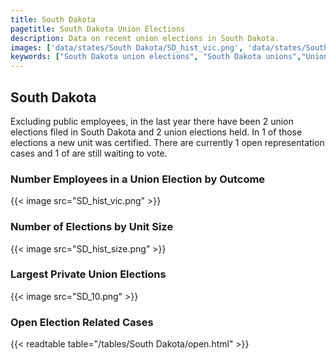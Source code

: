 ```yaml
---
title: South Dakota
pagetitle: South Dakota Union Elections
description: Data on recent union elections in South Dakota.
images: ['data/states/South Dakota/SD_hist_vic.png', 'data/states/South Dakota/SD_hist_size.png', 'data/states/South Dakota/SD_10.png']
keywords: ["South Dakota union elections", "South Dakota unions","Union elections"]
---
```

##  South Dakota

Excluding public employees, in the last year there have been 2 union elections filed in South Dakota and 2 union elections held. In 1 of those elections a new unit was certified. There are currently 1 open representation cases and 1 of are still waiting to vote.

### Number Employees in a Union Election by Outcome
{{< image src="SD_hist_vic.png" >}}

### Number of Elections by Unit Size
{{< image src="SD_hist_size.png" >}}

### Largest Private Union Elections
{{< image src="SD_10.png" >}}

### Open Election Related Cases
{{< readtable table="/tables/South Dakota/open.html" >}}

